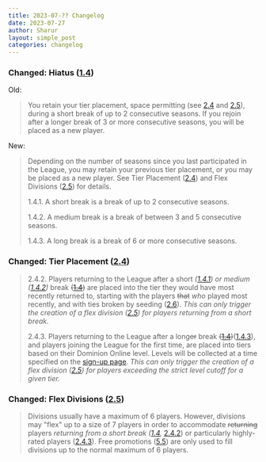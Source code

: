 ```yaml
---
title: 2023-07-?? Changelog
date: 2023-07-27
author: Sharur
layout: simple_post
categories: changelog
---
```

### Changed: Hiatus ([1.4](/rules#1.4))

Old:
> You retain your tier placement, space permitting (see [2.4](#2.4) and [2.5](#2.5)), during a short break of up to 2 consecutive seasons. If you rejoin after a longer break of 3 or more consecutive seasons, you will be placed as a new player.

New:
> Depending on the number of seasons since you last participated in the League, you may retain your previous tier placement, or you may be placed as a new player. See Tier Placement ([2.4](#2.4)) and Flex Divisions ([2.5](#2.5)) for details.
>
> 1.4.1. A short break is a break of up to 2 consecutive seasons.
>
> 1.4.2. A medium break is a break of between 3 and 5 consecutive seasons.
>
> 1.4.3. A long break is a break of 6 or more consecutive seasons.

### Changed: Tier Placement ([2.4](/rules#2.4))

> 2.4.2. Players returning to the League after a short *([1.4.1](#1.4.1)) or medium ([1.4.2](#1.4.2))* break ~~([1.4](#1.4))~~ are placed into the tier they would have most recently returned to, starting with the players ~~that~~ *who* played most recently, and with ties broken by seeding ([2.6](#2.6)). *This can only trigger the creation of a flex division ([2.5](#2.5)) for players returning from a short break.*
>
> 2.4.3. Players returning to the League after a long~~er~~ break ~~([1.4](#1.4))~~([1.4.3](#1.4.3)), and players joining the League for the first time, are placed into tiers based on their Dominion Online level. Levels will be collected at a time specified on the [sign-up page](/sign-ups). *This can only trigger the creation of a flex division ([2.5](#2.5)) for players exceeding the strict level cutoff for a given tier.*

### Changed: Flex Divisions ([2.5](/rules#2.5))

> Divisions usually have a maximum of 6 players. However, divisions may "flex" up to a size of 7 players in order to accommodate ~~returning~~ players *returning from a short break ([1.4](#1.4),* [2.4.2](#2.4.2)) or particularly highly-rated players ([2.4.3](#2.4.3)). Free promotions ([5.5](#5.5)) are only used to fill divisions up to the normal maximum of 6 players.